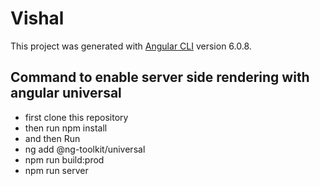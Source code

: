 # Vishal

This project was generated with [Angular CLI](https://github.com/angular/angular-cli) version 6.0.8.

## Command to enable server side rendering with angular universal
* first clone this repository
* then run npm install
* and then Run
* ng add @ng-toolkit/universal
* npm run build:prod
* npm run server
